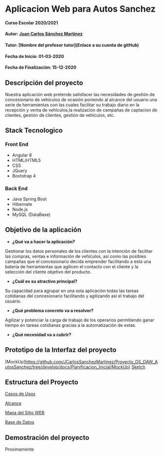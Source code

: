 # Aplicacion Web para Autos Sanchez

#### Curso Escolar 2020/2021
#### Autor: [Juan Carlos Sánchez Martínez](https://github.com/JCarlosSanchezMartinez/Proyecto_GS_DAW_AutosSanchez)
#### Tutor: [Nombre del profesor tutor](Enlace a su cuenta de gitHub)
#### Fecha de Inicio: 01-03-2020
#### Fecha de Finalización: 15-12-2020

## Descripción del proyecto

Nuestra aplicación web pretende satisfacer las necesidades de gestión de concesionario de vehículos de ocasión poniendo al alcance del usuario una serie de herramientas con las cuales facilitar su trabajo diario en la recepción y venta de vehículos,la realizacion de campañas de captacion de clientes, gestión de clientes, gestión de vehículos, etc.

## Stack Tecnologico
### Front End

* Angular 8
* HTML/HTML5
* CSS 
* JQuery
* Bootstrap 4

### Back End

* Java Spring Boot
* Hibernate
* Node.js
* MySQL (DataBase)

## Objetivo de la aplicación

- **¿Qué va a hacer la aplicación?**

Gestionar los datos personales de los clientes con la intención de facilitar las compras, ventas e información de vehículos, así como las posibles campañas que el concesionario decida emprender facilitando a esta una batería de herramientas que agilicen el contacto con el cliente y la selección del cliente objetivo del producto.


- **¿Cuál es su atractivo principal?**

Su capacidad para agrupar en una sola aplicación todas las tareas cotidianas del concesionario facilitando y agilizando así el trabajo del usuario.


- **¿Qué problema concreto va a resolver?**

Agilizar y potenciar la carga de trabajo de los operarios permitiendo ganar tiempo en tareas cotidianas gracias a la automatización de estas.


- **¿Qué necesidad va a cubrir?**

## Prototipo de la Interfaz del proyecto

[MockUp]https://github.com/JCarlosSanchezMartinez/Proyecto_GS_DAW_AutosSanchez/tree/develop/docs/Planificacion_Inicial/MockUp)
[Sketch](https://github.com/JCarlosSanchezMartinez/Proyecto_GS_DAW_AutosSanchez/tree/develop/docs/Planificacion_Inicial/Sketch)

## Estructura del Proyecto
[Casos de Usos](https://github.com/JCarlosSanchezMartinez/Proyecto_GS_DAW_AutosSanchez/blob/develop/docs/Casos%20de%20Uso.md)

[Alcance](https://github.com/JCarlosSanchezMartinez/Proyecto_GS_DAW_AutosSanchez/blob/develop/docs/Alcance.md)

[Mapa del Sitio WEB](https://github.com/JCarlosSanchezMartinez/Proyecto_GS_DAW_AutosSanchez/blob/develop/docs/Mapa_Web.png)


[Base de Datos](https://github.com/JCarlosSanchezMartinez/Proyecto_GS_DAW_AutosSanchez/blob/develop/docs/BasedeDatos.JPG)

## Demostración del proyecto

Proximamente